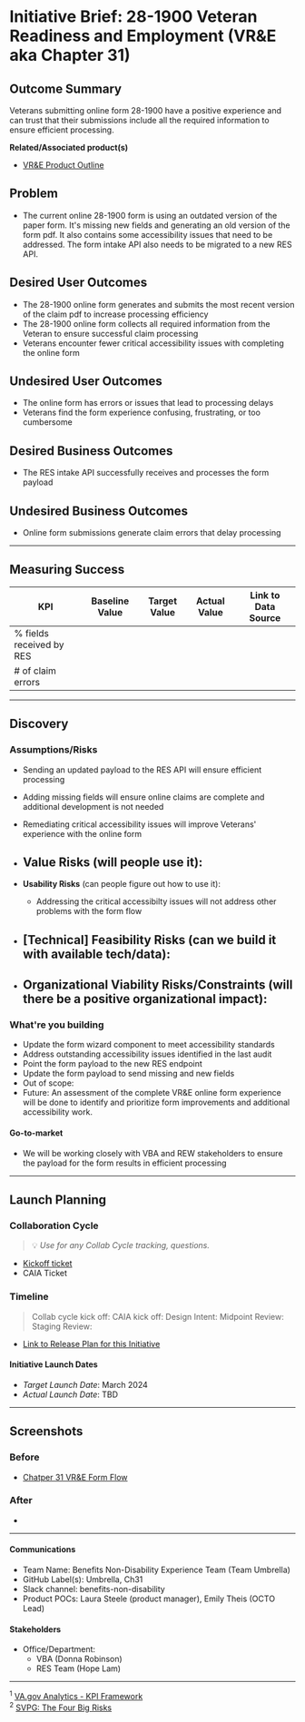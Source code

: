 # Initiative Brief: 28-1900 Veteran Readiness and Employment (VR&E aka Chapter 31)

## Outcome Summary
Veterans submitting online form 28-1900 have a positive experience and can trust that their submissions include all the required information to ensure efficient processing.

**Related/Associated product(s)**
- [VR&E Product Outline](https://github.com/department-of-veterans-affairs/va.gov-team/blob/master/products/education-careers/vocational-rehab/README.md)

## Problem
- The current online 28-1900 form is using an outdated version of the paper form. It's missing new fields and generating an old version of the form pdf. It also contains some accessibility issues that need to be addressed. The form intake API also needs to be migrated to a new RES API.

## Desired User Outcomes

- The 28-1900 online form generates and submits the most recent version of the claim pdf to increase processing efficiency
- The 28-1900 online form collects all required information from the Veteran to ensure successful claim processing
- Veterans encounter fewer critical accessibility issues with completing the online form

## Undesired User Outcomes
- The online form has errors or issues that lead to processing delays
- Veterans find the form experience confusing, frustrating, or too cumbersome

## Desired Business Outcomes
- The RES intake API successfully receives and processes the form payload

## Undesired Business Outcomes
- Online form submissions generate claim errors that delay processing 

---
## Measuring Success

| KPI                       | Baseline Value | Target Value | Actual Value | Link to Data Source |
|---------------------------|----------------|--------------|--------------|---------------------|
| % fields received by RES  |                |              |              |                     |
| # of claim errors         |                |              |              |                     |

---

## Discovery
### Assumptions/Risks
- Sending an updated payload to the RES API will ensure efficient processing
- Adding missing fields will ensure online claims are complete and additional development is not needed
- Remediating critical accessibility issues will improve Veterans' experience with the online form

- **Value Risks** (will people use it): 
  - 
- **Usability Risks** (can people figure out how to use it):
  - Addressing the critical accessibilty issues will not address other problems with the form flow
- **[Technical] Feasibility Risks** (can we build it with available tech/data):
  - 
- **Organizational Viability Risks/Constraints** (will there be a positive organizational impact):
  - 

### What're you building
- Update the form wizard component to meet accessibility standards
- Address outstanding accessibility issues identified in the last audit
- Point the form payload to the new RES endpoint
- Update the form payload to send missing and new fields
- Out of scope: 
- Future: An assessment of the complete VR&E online form experience will be done to identify and prioritize form improvements and additional accessibility work.

#### Go-to-market 
- We will be working closely with VBA and REW stakeholders to ensure the payload for the form results in efficient processing

--- 

## Launch Planning
### Collaboration Cycle
> 💡 *Use for any Collab Cycle tracking, questions.*

- [Kickoff ticket](TBD)
- CAIA Ticket

### Timeline 
> Collab cycle kick off:
> CAIA kick off:
> Design Intent:
> Midpoint Review:
> Staging Review:

* [Link to Release Plan for this Initiative](https://github.com/department-of-veterans-affairs/va.gov-team/blob/master/platform/product-management/release-plan-template.md)

#### Initiative Launch Dates
- *Target Launch Date*: March 2024
- *Actual Launch Date*: TBD

---
   
## Screenshots

### Before
- [Chatper 31 VR&E Form Flow](https://app.mural.co/t/departmentofveteransaffairs9999/m/departmentofveteransaffairs9999/1684161597392/5c1f8869cf5d03b792c8b82cf19b39dc26c486c2?sender=u934f98f179a86c76e6ee9592)

### After
- 

---

#### Communications
- Team Name: Benefits Non-Disability Experience Team (Team Umbrella)
- GitHub Label(s): Umbrella, Ch31
- Slack channel: benefits-non-disability
- Product POCs: Laura Steele (product manager), Emily Theis (OCTO Lead)

#### Stakeholders
- Office/Department:
   - VBA (Donna Robinson)
   - RES Team (Hope Lam)

---
<sup>1</sup> [VA.gov Analytics - KPI Framework](https://github.com/department-of-veterans-affairs/va.gov-team/blob/master/platform/analytics/Analytics%20Playbook/va-gov-platform-analytics-kpi-framework.pdf)\
<sup>2</sup> [SVPG: The Four Big Risks](https://svpg.com/four-big-risks/)
